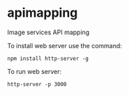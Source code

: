 # apimapping
Image services API mapping

To install web server use the command:
```
npm install http-server -g
```

To run web server:
```
http-server -p 3000
```
